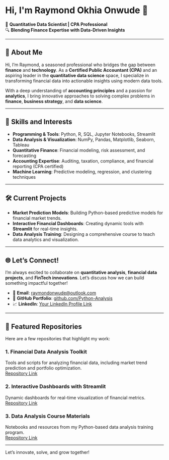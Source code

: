 # Hi, I'm Raymond Okhia Onwude 👋

🌟 **Quantitative Data Scientist | CPA Professional**  
🔍 **Blending Finance Expertise with Data-Driven Insights**  

---

## 🚀 About Me
Hi, I’m Raymond, a seasoned professional who bridges the gap between **finance** and **technology**. As a **Certified Public Accountant (CPA)** and an aspiring leader in the **quantitative data science** space, I specialize in transforming financial data into actionable insights using modern data tools.  

With a deep understanding of **accounting principles** and a passion for **analytics**, I bring innovative approaches to solving complex problems in **finance**, **business strategy**, and **data science**.

---

## 🔑 Skills and Interests
- **Programming & Tools**: Python, R, SQL, Jupyter Notebooks, Streamlit
- **Data Analysis & Visualization**: NumPy, Pandas, Matplotlib, Seaborn, Tableau
- **Quantitative Finance**: Financial modeling, risk assessment, and forecasting
- **Accounting Expertise**: Auditing, taxation, compliance, and financial reporting (CPA certified)
- **Machine Learning**: Predictive modeling, regression, and clustering techniques

---

## 🛠️ Current Projects
- **Market Prediction Models**: Building Python-based predictive models for financial market trends.
- **Interactive Financial Dashboards**: Creating dynamic tools with **Streamlit** for real-time insights.
- **Data Analysis Training**: Designing a comprehensive course to teach data analytics and visualization.

---

## 🌐 Let’s Connect!
I’m always excited to collaborate on **quantitative analysis**, **financial data projects**, and **FinTech innovations**. Let’s discuss how we can build something impactful together!  

- 📩 **Email**: raymondonwude@outlook.com  
- 🌟 **GitHub Portfolio**: [github.com/Python-Analysis](https://github.com/Python-Analysis)  
- 📈 **LinkedIn**: [Your LinkedIn Profile Link](#)  

---

## 📌 Featured Repositories
Here are a few repositories that highlight my work:

### **1. Financial Data Analysis Toolkit**
Tools and scripts for analyzing financial data, including market trend prediction and portfolio optimization.  
[Repository Link](#)

### **2. Interactive Dashboards with Streamlit**
Dynamic dashboards for real-time visualization of financial metrics.  
[Repository Link](#)

### **3. Data Analysis Course Materials**
Notebooks and resources from my Python-based data analysis training program.  
[Repository Link](#)

---

Let’s innovate, solve, and grow together!
